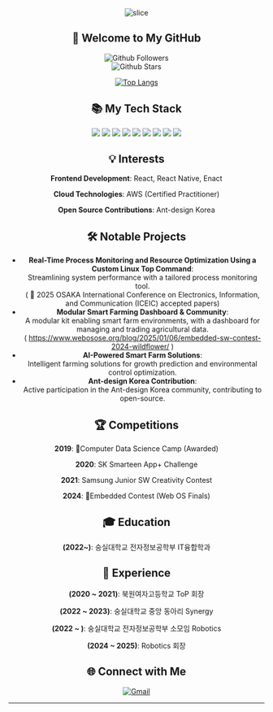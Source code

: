 <div align="center"> 
  <img src="https://capsule-render.vercel.app/api?type=slice&color=auto&height=200&text=Hello!&fontAlign=70&rotate=13&fontAlignY=25&desc=I'm%20Bab%20Shunn.&descAlign=70.&descAlignY=44" alt="slice">

  <h2>👋 Welcome to My GitHub</h2>
  
  ![Github Followers](https://img.shields.io/github/followers/parksiwoon?style=social)  
  ![Github Stars](https://img.shields.io/github/stars/parksiwoon?style=social)
  
  [![Top Langs](https://github-readme-stats.vercel.app/api/top-langs/?username=parksiwoon&langs_count=8&layout=compact&hide=Jupyter%20Notebook)](https://github.com/parksiwoon/github-readme-stats)
  
  <div align="center"><h2>📚 My Tech Stack</h2></div>
  
  <img src="https://img.shields.io/badge/react-61DAFB?style=for-the-badge&logo=react&logoColor=black"> 
  <img src="https://img.shields.io/badge/enact-0078D6?style=for-the-badge&logo=webOS&logoColor=white">
  <img src="https://img.shields.io/badge/react_native-61DAFB?style=for-the-badge&logo=react&logoColor=black"> 
  <img src="https://img.shields.io/badge/javascript-F7DF1E?style=for-the-badge&logo=javascript&logoColor=black">
  <img src="https://img.shields.io/badge/html5-E34F26?style=for-the-badge&logo=html5&logoColor=white">
  <img src="https://img.shields.io/badge/css3-1572B6?style=for-the-badge&logo=css3&logoColor=white">
  <img src="https://img.shields.io/badge/python-3776AB?style=for-the-badge&logo=python&logoColor=white">
  <img src="https://img.shields.io/badge/aws-232F3E?style=for-the-badge&logo=amazon-aws&logoColor=white">
  <img src="https://img.shields.io/badge/c++-00599C?style=for-the-badge&logo=c%2B%2B&logoColor=white">

  ## 💡 Interests
<p><strong>Frontend Development</strong>: React, React Native, Enact</p>
<p><strong>Cloud Technologies</strong>: AWS (Certified Practitioner)</p>
<p><strong>Open Source Contributions</strong>: Ant-design Korea</p>

  ## :hammer_and_wrench: Notable Projects
  - **Real-Time Process Monitoring and Resource Optimization Using a Custom Linux Top Command**: <br>Streamlining system performance with a tailored process monitoring tool. <br>( 📄 2025 OSAKA International Conference on Electronics, Information, and Communication (ICEIC) accepted papers)
  - **Modular Smart Farming Dashboard & Community**: <br>A modular kit enabling smart farm environments, with a dashboard for managing and trading agricultural data.
 <br>( https://www.webosose.org/blog/2025/01/06/embedded-sw-contest-2024-wildflower/ )
  - **AI-Powered Smart Farm Solutions**: <br>Intelligent farming solutions for growth prediction and environmental control optimization.
  - **Ant-design Korea Contribution**: <br>Active participation in the Ant-design Korea community, contributing to open-source.

  ## 🏆 Competitions
<p><strong>2019</strong>: 🏅Computer Data Science Camp (Awarded)</p>
<p><strong>2020</strong>: SK Smarteen App+ Challenge</p>
<p><strong>2021</strong>: Samsung Junior SW Creativity Contest</p>
<p><strong>2024</strong>: 🏅Embedded Contest (Web OS Finals)</p>

  ## :mortar_board: Education
  **(2022~)**: 숭실대학교 전자정보공학부 IT융합학과

  ## :girl: Experience
<p><strong>(2020 ~ 2021)</strong>: 북원여자고등학교 ToP 회장</p>
<p><strong>(2022 ~ 2023)</strong>: 숭실대학교 중앙 동아리 Synergy</p>
<p><strong>(2022 ~ )</strong>: 숭실대학교 전자정보공학부 소모임 Robotics</p>
<p><strong>(2024 ~ 2025)</strong>: Robotics 회장</p>
  
  ## 🌐 Connect with Me
[![Gmail](https://img.shields.io/badge/gmail-D14836?style=for-the-badge&logo=gmail&logoColor=white)](mailto:parksw003@gmail.com)

---


